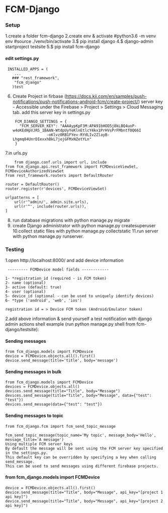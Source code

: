 # FCM-Django


### Setup ###

1.create a folder fcm-django
2.create env & activate
   #python3.6 -m venv env
   #source ./venv/bin/activate
3.$ pip install django
4.$ django-admin startproject testsite
5.$ pip install fcm-django   
  
   #### edit settings.py
    
     INSTALLED_APPS = (
        ...
       ### "rest_framework",
        "fcm_django"
       )test
6. Create Project in firbase  (https://docs.kii.com/en/samples/push-notifications/push-notifications-android-fcm/create-project/)
   server key - Accessible under the Firebase > Project > Settings > Cloud Messaging tab.
   add this server key in settings.py

      	FCM_DJANGO_SETTINGS = {
      	  "FCM_SERVER_KEY": "AAAAypKpF3M:APA91bHOD5j8kLBQ4uoP-w4oKEdHpVJR5_1BAAN-WtdpUyYeKlnEtlcY4kx1PrHVsPrFMbntf0Q66I
                      -oKlvz0RB1FYev-RYdLIv2ZlayB-Lhgmq84UnrDIexxhBkL7jojGFMxNZetYLn"
        }
7.in urls.py

        from django.conf.urls import url, include
	from fcm_django.api.rest_framework import FCMDeviceViewSet, FCMDeviceAuthorizedViewSet
	from rest_framework.routers import DefaultRouter

	router = DefaultRouter()
	router.register(r'devices', FCMDeviceViewSet)

	urlpatterns = [
	    url(r'^admin/', admin.site.urls),
	    url(r'^', include(router.urls)),
	]
8. run database migrations with python manage.py migrate
9. create Django administrator with python manage.py createsuperuser
10.collect static files with python manage.py collectstatic
11.run server with python manage.py runserver.


### Testing ###
 
1.open http://localhost:8000/ and add device information
   
     --------- FCMDevice model fields ------------
	
	1- *registration_id (required - is FCM token)
	2- name (optional)
	3- active (default: true)
	4- user (optional)
	5- device_id (optional - can be used to uniquely identify devices)
	6- *type ('android', 'web', 'ios')

    registration id = > Device FCM token (Android/Emulator token)
	
2.add above information & send yourself a test notification with django admin actions
   shell example (run python manage.py shell from fcm-django/testsite):
   
     
#### Sending messages

	from fcm_django.models import FCMDevice
	device = FCMDevice.objects.all().first()
	device.send_message(title='title', body='message')

#### Sending messages in bulk

	from fcm_django.models import FCMDevice
	devices = FCMDevice.objects.all()
	devices.send_message(title="Title", body="Message")
	devices.send_message(title="Title", body="Message", data={"test": "test"})
	devices.send_message(data={"test": "test"})

     
#### Sending messages to topic

	from fcm_django.fcm import fcm_send_topic_message

	fcm_send_topic_message(topic_name='My topic', message_body='Hello', message_title='A message')
	Using multiple FCM server keys
	By default the message will be sent using the FCM server key specified in the settings.py. 
	This default key can be overridden by specifying a key when calling send_message. 
	This can be used to send messages using different firebase projects.

#### from fcm_django.models import FCMDevice

	device = FCMDevice.objects.all().first()
	device.send_message(title="Title", body="Message", api_key="[project 1 api key]")
	device.send_message(title="Title", body="Message", api_key="[project 2 api key]")

